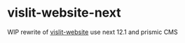 # vislit-website-next

WIP rewrite of [vislit-website](https://github.com/ste163/vislit-website) use next 12.1 and prismic CMS
